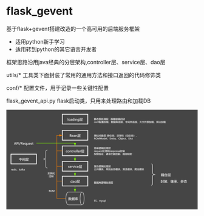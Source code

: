 # flask_gevent
基于flask+gevent搭建改造的一个高可用的后端服务框架
* 适用python新手学习
* 适用转到python的其它语言开发者

框架思路沿用java经典的分层架构,controller层、service层、dao层

utils/* 工具类下面封装了常用的通用方法和接口返回的代码修饰类

conf/*  配置文件，用于记录一些关键性配置

flask_gevent_api.py flask启动类，只用来处理路由和加载DB

![后端通过框架](https://github.com/17621192638/flask_gevent/blob/master/a.png)
